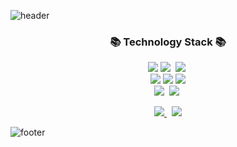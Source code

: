 ![header](https://capsule-render.vercel.app/api?type=waving&color=auto&height=300&section=header&text=U%20genie&fontSize=90&animation=twinkling)

<h3 align="center">📚 Technology Stack 📚</h3>
<p align="center">
  <img src="https://img.shields.io/badge/-HTML5-E34F26"/>
  <img src="https://img.shields.io/badge/-CSS3-1572B6"/>&nbsp
  <img src="https://img.shields.io/badge/Javascript-ffb13b?style=flat-square&logo=javascript&logoColor=white"/></a>&nbsp 
  <br>
  <img src="https://img.shields.io/badge/-Nodejs-339933"/>
  <img src="https://img.shields.io/badge/-Vuejs-4FC08D"/>
  <img src="https://img.shields.io/badge/-Reactjs-4FC08D"/>
  <br>
  <img src="https://img.shields.io/badge/-Vuetify-1867C0"/>&nbsp
  <img src="https://img.shields.io/badge/-Git-black"/>&nbsp
</p>

<p align="center">
  <a href="https://hyunyujin.github.io/">
    <img src="https://img.shields.io/badge/Tech%20Blog-purple?style=flat-square&logo=Github&logoColor=white&link=https://hyunyujin.github.io/"/>
  </a>&nbsp
  <a href="mailto:gusdbwls9772@gmail.com">
    <img src="https://img.shields.io/badge/Gmail-d14836?style=flat-square&logo=Gmail&logoColor=white&link=mailto:gusdbwls9772@gmail.com"/>
  </a>
</p>

![footer](https://capsule-render.vercel.app/api?section=footer)
